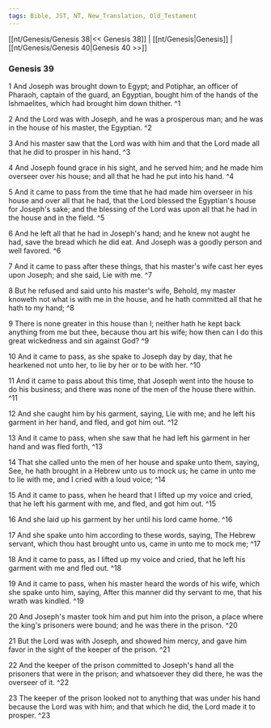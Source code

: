 ```yaml
---
tags: Bible, JST, NT, New_Translation, Old_Testament
---
```


[[nt/Genesis/Genesis 38|<< Genesis 38]] | [[nt/Genesis|Genesis]] | [[nt/Genesis/Genesis 40|Genesis 40 >>]]

### Genesis 39

1 And Joseph was brought down to Egypt; and Potiphar, an officer of Pharaoh, captain of the guard, an Egyptian, bought him of the hands of the Ishmaelites, which had brought him down thither.  ^1

2 And the Lord was with Joseph, and he was a prosperous man; and he was in the house of his master, the Egyptian.  ^2

3 And his master saw that the Lord was with him and that the Lord made all that he did to prosper in his hand.  ^3

4 And Joseph found grace in his sight, and he served him; and he made him overseer over his house; and all that he had he put into his hand.  ^4

5 And it came to pass from the time that he had made him overseer in his house and over all that he had, that the Lord blessed the Egyptian\'s house for Joseph\'s sake; and the blessing of the Lord was upon all that he had in the house and in the field.  ^5

6 And he left all that he had in Joseph\'s hand; and he knew not aught he had, save the bread which he did eat. And Joseph was a goodly person and well favored.  ^6

7 And it came to pass after these things, that his master\'s wife cast her eyes upon Joseph; and she said, Lie with me.  ^7

8 But he refused and said unto his master\'s wife, Behold, my master knoweth not what is with me in the house, and he hath committed all that he hath to my hand;  ^8

9 There is none greater in this house than I; neither hath he kept back anything from me but thee, because thou art his wife; how then can I do this great wickedness and sin against God?  ^9

10 And it came to pass, as she spake to Joseph day by day, that he hearkened not unto her, to lie by her or to be with her.  ^10

11 And it came to pass about this time, that Joseph went into the house to do his business; and there was none of the men of the house there within.  ^11

12 And she caught him by his garment, saying, Lie with me; and he left his garment in her hand, and fled, and got him out.  ^12

13 And it came to pass, when she saw that he had left his garment in her hand and was fled forth,  ^13

14 That she called unto the men of her house and spake unto them, saying, See, he hath brought in a Hebrew unto us to mock us; he came in unto me to lie with me, and I cried with a loud voice;  ^14

15 And it came to pass, when he heard that I lifted up my voice and cried, that he left his garment with me, and fled, and got him out.  ^15

16 And she laid up his garment by her until his lord came home.  ^16

17 And she spake unto him according to these words, saying, The Hebrew servant, which thou hast brought unto us, came in unto me to mock me;  ^17

18 And it came to pass, as I lifted up my voice and cried, that he left his garment with me and fled out.  ^18

19 And it came to pass, when his master heard the words of his wife, which she spake unto him, saying, After this manner did thy servant to me, that his wrath was kindled.  ^19

20 And Joseph\'s master took him and put him into the prison, a place where the king\'s prisoners were bound; and he was there in the prison.  ^20

21 But the Lord was with Joseph, and showed him mercy, and gave him favor in the sight of the keeper of the prison.  ^21

22 And the keeper of the prison committed to Joseph\'s hand all the prisoners that were in the prison; and whatsoever they did there, he was the overseer of it.  ^22

23 The keeper of the prison looked not to anything that was under his hand because the Lord was with him; and that which he did, the Lord made it to prosper.  ^23

 
